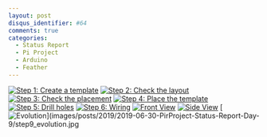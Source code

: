 ```yaml
---
layout: post
disqus_identifier: #64
comments: true
categories: 
  - Status Report
  - Pi Project
  - Arduino
  - Feather
---
```


[![Step 1: Create a template](images/posts/2019/2019-06-30-PirProject-Status-Report-Day-9/thumbnails/step1_create_template.jpg)](images/posts/2019/2019-06-30-PirProject-Status-Report-Day-9/step1_create_template.jpg)
[![Step 2: Check the layout](images/posts/2019/2019-06-30-PirProject-Status-Report-Day-9/thumbnails/step2_check_layout.jpg)](images/posts/2019/2019-06-30-PirProject-Status-Report-Day-9/step2_check_layout.jpg)
[![Step 3: Check the placement](images/posts/2019/2019-06-30-PirProject-Status-Report-Day-9/thumbnails/step3_checking_placement.jpg)](images/posts/2019/2019-06-30-PirProject-Status-Report-Day-9/step3_checking_placement.jpg)
[![Step 4: Place the template](images/posts/2019/2019-06-30-PirProject-Status-Report-Day-9/thumbnails/step4_placing_template.jpg)](images/posts/2019/2019-06-30-PirProject-Status-Report-Day-9/step4_placing_template.jpg)
[![Step 5: Drill holes](images/posts/2019/2019-06-30-PirProject-Status-Report-Day-9/thumbnails/step5_holes_drilled.jpg)](images/posts/2019/2019-06-30-PirProject-Status-Report-Day-9/step5_holes_drilled.jpg)
[![Step 6: Wiring](images/posts/2019/2019-06-30-PirProject-Status-Report-Day-9/thumbnails/step6_wiring.jpg)](images/posts/2019/2019-06-30-PirProject-Status-Report-Day-9/step6_wiring.jpg)
[![Front View](images/posts/2019/2019-06-30-PirProject-Status-Report-Day-9/thumbnails/step7_front_view.jpg)](images/posts/2019/2019-06-30-PirProject-Status-Report-Day-9/step7_front_view.jpg)
[![Side View](images/posts/2019/2019-06-30-PirProject-Status-Report-Day-9/thumbnails/step8_side_view.jpg)](images/posts/2019/2019-06-30-PirProject-Status-Report-Day-9/step8_side_view.jpg)
[![Evolution](images/posts/2019/2019-06-30-PirProject-Status-Report-Day-9/thumbnails/step9_evolution.jpg)](images/posts/2019/2019-06-30-PirProject-Status-Report-Day-9/step9_evolution.jpg
